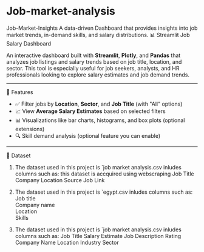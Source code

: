 # Job-market-analysis
Job-Market-Insights
A data-driven Dashboard that provides insights into job market trends, in-demand skills, and salary distributions.
📊 Streamlit Job Salary Dashboard

An interactive dashboard built with **Streamlit**, **Plotly**, and **Pandas** that analyzes job listings and salary trends based on job title, location, and sector. This tool is especially useful for job seekers, analysts, and HR professionals looking to explore salary estimates and job demand trends.

---

🚀 Features

- ✅ Filter jobs by **Location**, **Sector**, and **Job Title** (with "All" options)
- 📈 View **Average Salary Estimates** based on selected filters
- 📊 Visualizations like bar charts, histograms, and box plots (optional extensions)
- 🔍 Skill demand analysis (optional feature you can enable)

---

🧾 Dataset

1. The dataset used in this project is `job market analysis.csv inludes columns such as:
   this dataset is accquired using webscraping
Job Title
Company
Location
Source
Job Link

2. The dataset used in this project is `egypt.csv inludes columns such as:
 Job title	
 Company name	
 Location	
 Skills

	
3. The dataset used in this project is `job market analysis.csv inludes columns such as:
	Job Title
   	Salary Estimate
	Job Description
	Rating
	Company Name
	Location
	Industry
	Sector

